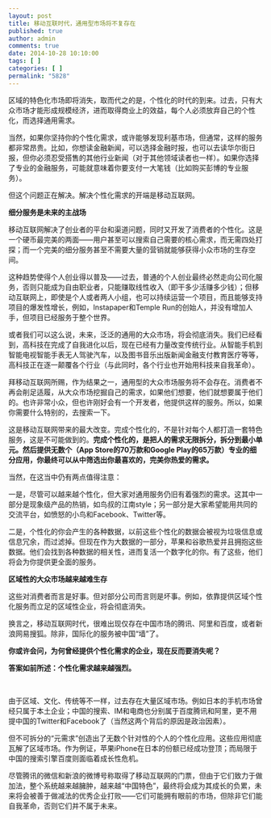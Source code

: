 ```yaml
---
layout: post
title: 移动互联时代，通用型市场将不复存在
published: true
author: admin
comments: true
date: 2014-10-28 10:10:00
tags: [ ]
categories: [ ]
permalink: "5828"
---
```

区域的特色化市场即将消失，取而代之的是，个性化的时代的到来。过去，只有大众市场才能形成规模经济，进而取得商业上的效益，每个人必须放弃自己的个性化，而选择通用需求。

当然，如果你坚持你的个性化需求，或许能够发现利基市场，但通常，这样的服务都非常昂贵。比如，你想读金融新闻，可以选择金融时报，也可以去读华尔街日报，但你必须忍受搭售的其他行业新闻（对于其他领域读者也一样）。如果你选择了专业的金融服务，可能就意味着你要支付一大笔钱（比如购买彭博的专业服务）。

但这个问题正在解决。解决个性化需求的开端是移动互联网。

**细分服务是未来的主战场**

移动互联网解决了创业者的平台和渠道问题，同时又开发了消费者的个性化。这是一个硬币最完美的两面——用户甚至可以搜索自己需要的核心需求，而无需四处打探；而一个完美的细分服务甚至不需要大量的营销就能够获得小众市场的生存空间。

这种趋势使得个人创业得以普及——过去，普通的个人创业最终必然走向公司化服务，否则只能成为自由职业者，只能赚取线性收入（即干多少活赚多少钱）；但移动互联网上，即使是个人或者两人小组，也可以持续运营一个项目，而且能够支持项目的爆发性增长，例如，Instapaper和Temple Run的创始人，并没有增加人手，但项目已经服务于整个世界。

或者我们可以这么说，未来，泛泛的通用的大众市场，将会彻底消失。我们已经看到，高科技在完成了自我进化以后，现在已经有力量改变传统行业。从智能手机到智能电视智能手表无人驾驶汽车，以及图书音乐出版新闻金融支付教育医疗等等，高科技正在逐一颠覆各个行业（与此同时，各个行业也开始用科技来自我革命）。

拜移动互联网所赐，作为结果之一，通用型的大众市场服务将不会存在。消费者不再会削足适履，从大众市场挖掘自己的需求，如果他们想要，他们就想要属于他们的。也许非常小众，但也许刚好会有一个开发者，他提供这样的服务。所以，如果你需要什么特别的，去搜索一下。

这是移动互联网带来的最大改变。完成个性化的，不是针对每个人都打造一套特色服务，这是不可能做到的。**完成个性化的，是把人的需求无限拆分，拆分到最小单元。然后提供无数个（App Store的70万款和Google Play的65万款）专业的细分应用，你最终可以从中筛选出你最喜欢的，完美你热爱的需求。**

当然，在这当中仍有两点值得注意：

一是，尽管可以越来越个性化，但大家对通用服务仍旧有着强烈的需求。这其中一部分是现象级产品的热销，如鸟叔的江南style；另一部分是大家希望能用共同的交流平台，如愤怒的小鸟和Facebook、Twitter等。

二是，个性化的你会产生的各种数据，以前这些个性化的数据会被视为垃圾信息或信息冗余，而过滤掉。但现在作为大数据的一部分，苹果和谷歌热爱并且拥抱这些数据。他们会找到各种数据的相关性，进而复活一个数字化的你。有了这些，他们将会为你提供更全面的服务。

**区域性的大众市场越来越难生存**

这些对消费者而言是好事。但对部分公司而言则是坏事。例如，依靠提供区域个性化服务而立足的区域性企业，将会彻底消失。

换言之，移动互联网时代，很难出现仅存在中国市场的腾讯、阿里和百度，或者新浪网易搜狐。除非，国际化的服务被中国“墙”了。

**你或许会问，为何曾经提供个性化需求的企业，现在反而要消失呢？**

**答案如前所述：个性化需求越来越强烈。**

&nbsp;

由于区域、文化、传统等不一样，过去存在大量区域市场。例如日本的手机市场曾经只属于本土企业；中国的搜索、IM和电商也分别属于百度腾讯和阿里，更不用提中国的Twitter和Facebook了（当然这两个背后的原因是政治因素）。

但不可拆分的“元需求”创造出了无数个针对性的个人的个性化应用。这些应用彻底瓦解了区域市场。作为例证，苹果iPhone在日本的份额已经成功登顶；而局限于中国的搜索引擎百度则面临着成长性危机。

尽管腾讯的微信和新浪的微博号称取得了移动互联网的门票，但由于它们致力于做加法，整个系统越来越臃肿，越来越“中国特色”，最终将会成为其成长的负累，未来将会被善于做减法的优秀企业打败——它们可能拥有眼前的市场，但除非它们能自我革命，否则它们并不属于未来。